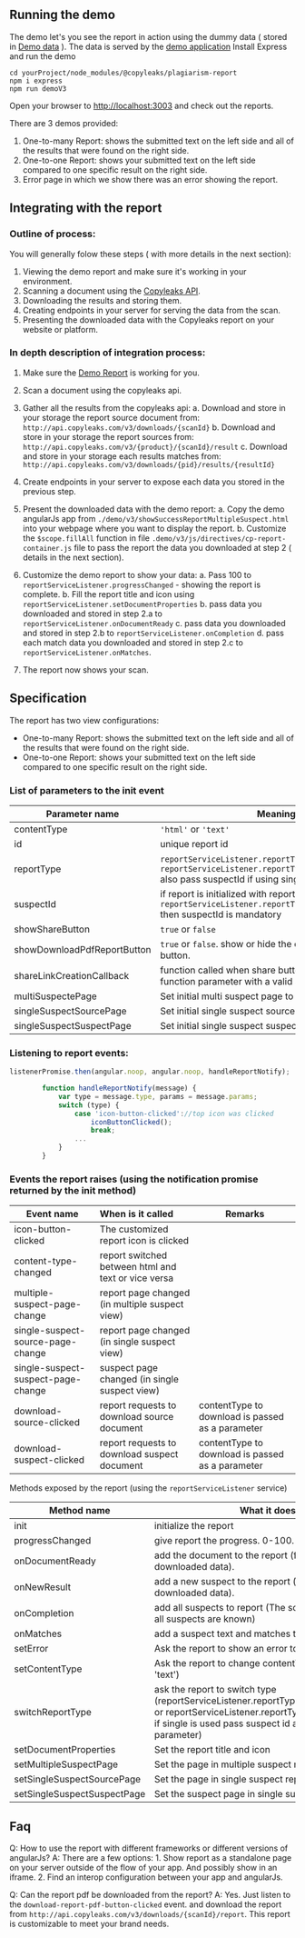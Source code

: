 ## Running the demo
The demo let's you see the report in action using the dummy data ( stored in [Demo data](https://github.com/Copyleaks/plagiarism-report/blob/master/demo/v3/data/ "v3 demo data") ). The data is served by the  [demo application](https://github.com/Copyleaks/plagiarism-report/blob/master/demo/v3/demoApp.js/ "v3 demo  app")
Install Express and run the demo
```
cd yourProject/node_modules/@copyleaks/plagiarism-report
npm i express
npm run demoV3
```

Open your browser to [http://localhost:3003](http://localhost:3003 "demo site") and check out the reports.

There are 3 demos provided:
1. One-to-many Report: shows the submitted text on the left side and all of the results that were found on the right side.
2. One-to-one Report: shows your submitted text on the left side compared to one specific result on the right side. 
3. Error page in which we show there was an error showing the report.


## Integrating with the report
### Outline of process:
You will generally folow these steps ( with more details in the next section):
1. Viewing the demo report and make sure it's working in your environment.
2. Scanning a document using the [Copyleaks API](https://api.copyleaks.com "Copyleaks api homepage").
3. Downloading the results and storing them.
4. Creating endpoints in your server for serving the data from the scan.
5. Presenting the downloaded data with the Copyleaks report on your website or platform.

### In depth description of integration process:
1. Make sure the [Demo Report](https://github.com/Copyleaks/plagiarism-report/blob/master/demo/v3/showSuccessReportMultipleSuspect.html "Demo Report") is working for you.
2. Scan a document using the copyleaks api.
3. Gather all the results from the copyleaks api:
    a. Download and store in your storage the report source document from: `http://api.copyleaks.com/v3/downloads/{scanId}`
    b. Download and store in your storage the report sources from: `http://api.copyleaks.com/v3/{product}/{scanId}/result`
    c. Download and store in your storage each results matches from: `http://api.copyleaks.com/v3/downloads/{pid}/results/{resultId}`
4. Create endpoints in your server to expose each data you stored in the previous step.
5. Present the downloaded data with the demo report:
  a. Copy the demo angularJs app from `./demo/v3/showSuccessReportMultipleSuspect.html` into your webpage where you want to display the report.
  b. Customize the `$scope.fillAll` function in file `.demo/v3/js/directives/cp-report-container.js` file to pass the report the data you downloaded at step 2 ( details in the next section).

6. Customize the demo report to show your data:
  a. Pass 100 to `reportServiceListener.progressChanged` - showing the report is complete.
  b. Fill the report title and icon using `reportServiceListener.setDocumentProperties`
  b. pass data you downloaded and stored in step 2.a to `reportServiceListener.onDocumentReady`
  c. pass data you downloaded and stored in step 2.b to `reportServiceListener.onCompletion`
  d. pass each match data you downloaded and stored in step 2.c to `reportServiceListener.onMatches`.

7. The report now shows your scan.
 

## Specification

The report has two view configurations:
* One-to-many Report: shows the submitted text on the left side and all of the results that were found on the right side.
* One-to-one Report: shows your submitted text on the left side compared to one specific result on the right side. 

### List of parameters to the init event

| Parameter name   | Meaning | Remarks |
| ------------- |-------------| -----|
|contentType | `'html'` or `'text'` |
|id| unique report id|
|reportType | `reportServiceListener.reportTypes.singleSuspect` or `reportServiceListener.reportTypes.multipleSuspects` also pass suspectId if using single suspect|
|suspectId | if report is initialized with report type `reportServiceListener.reportTypes.singleSuspect` then suspectId is mandatory
|showShareButton | `true` or `false` | optional
|showDownloadPdfReportButton | `true` or `false`. show or hide the download report button. | optional.
|shareLinkCreationCallback | function called when share button is clicked. resolve function parameter with a valid share link (see demo) |
|multiSuspectePage | Set initial multi suspect page to show | optional
|singleSuspectSourcePage | Set initial single suspect source page to show | optional
|singleSuspectSuspectPage | Set initial single suspect suspect page to show | optional

### Listening to report events:
```javascript
listenerPromise.then(angular.noop, angular.noop, handleReportNotify);

        function handleReportNotify(message) {
            var type = message.type, params = message.params;
            switch (type) {
                case 'icon-button-clicked'://top icon was clicked
                    iconButtonClicked();
                    break;
                ...
            }
        }
```

### Events the report raises (using the notification promise returned by the init method)

| Event name   | When is it called | Remarks |
| ------------- |:-------------| -----|
| icon-button-clicked | The customized report icon is clicked |
| content-type-changed | report switched between html and text or vice versa |
| multiple-suspect-page-change | report page changed (in multiple suspect view) | 
| single-suspect-source-page-change | report page changed (in single suspect view) | 
| single-suspect-suspect-page-change | suspect page changed (in single suspect view) | 
| download-source-clicked | report requests to download source document | contentType to download is passed as a parameter
| download-suspect-clicked | report requests to download suspect document | contentType to download is passed as a parameter


Methods exposed by the report (using the `reportServiceListener` service)

| Method name   | What it does  | Remarks |
| ------------- |-------------| -----|
| init | initialize the report |
| progressChanged | give report the progress. 0-100.|
| onDocumentReady | add the document to the report (from your downloaded data).|
| onNewResult | add a new suspect to the report (from your downloaded data).|
| onCompletion | add all suspects to report (The scan has ended and all suspects are known)|
| onMatches | add a suspect text and matches to the report.|
| setError | Ask the report to show an error to the user.|
| setContentType | Ask the report to change contentType ('html' or 'text')| 
| switchReportType | ask the report to switch type (reportServiceListener.reportTypes.multipleSuspects or reportServiceListener.reportTypes.singleSuspect, if single is used pass suspect id as second parameter)|
| setDocumentProperties | Set the report title and icon
| setMultipleSuspectPage | Set the page in multiple suspect report | 
| setSingleSuspectSourcePage | Set the page in single suspect report | 
| setSingleSuspectSuspectPage| Set the suspect page in single suspect report | 

## Faq
Q: How to use the report with different frameworks or different versions of angularJs?
A: There are a few options:
    1. Show report as a standalone page on your server outside of the flow of your app. And possibly show in an iframe.
    2. Find an interop configuration between your app and angularJs.

Q: Can the report pdf be downloaded from the report?
A: Yes. Just listen to the `download-report-pdf-button-clicked` event. and download the report from `http://api.copyleaks.com/v3/downloads/{scanId}/report`.
   This report is customizable to meet your brand needs.
